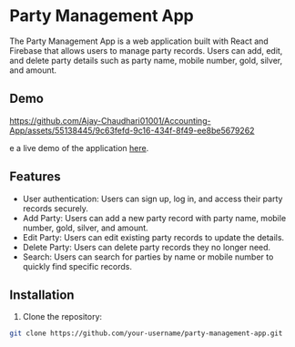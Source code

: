 # Party Management App

The Party Management App is a web application built with React and Firebase that allows users to manage party records. Users can add, edit, and delete party details such as party name, mobile number, gold, silver, and amount.

## Demo
https://github.com/Ajay-Chaudhari01001/Accounting-App/assets/55138445/9c63fefd-9c16-434f-8f49-ee8be5679262

e a live demo of the application [here](link-to-your-demo).

## Features

- User authentication: Users can sign up, log in, and access their party records securely.
- Add Party: Users can add a new party record with party name, mobile number, gold, silver, and amount.
- Edit Party: Users can edit existing party records to update the details.
- Delete Party: Users can delete party records they no longer need.
- Search: Users can search for parties by name or mobile number to quickly find specific records.

## Installation

1. Clone the repository:

```bash
git clone https://github.com/your-username/party-management-app.git
